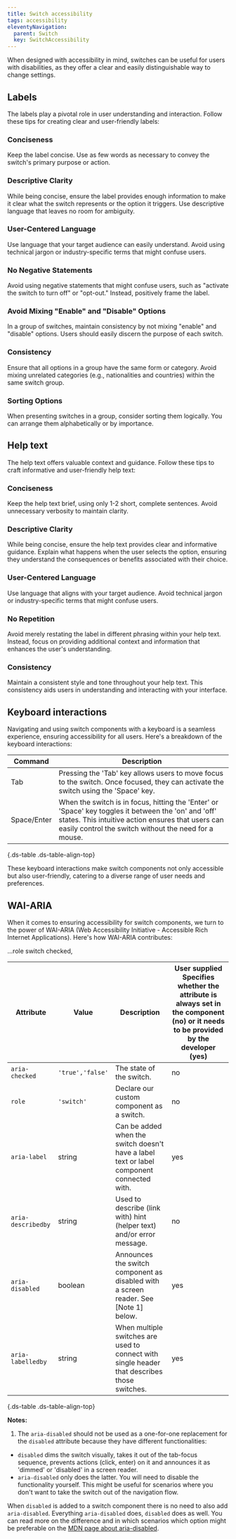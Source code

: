 ```yaml
---
title: Switch accessibility
tags: accessibility
eleventyNavigation:
  parent: Switch
  key: SwitchAccessibility
---
```

<section>

When designed with accessibility in mind, switches can be useful for users with disabilities, as they offer a clear and easily distinguishable way to change settings.

</section>

<section>

## Labels
The labels play a pivotal role in user understanding and interaction. Follow these tips for creating clear and user-friendly labels:

### Conciseness 
Keep the label concise. Use as few words as necessary to convey the switch's primary purpose or action.

### Descriptive Clarity 
While being concise, ensure the label provides enough information to make it clear what the switch represents or the option it triggers. Use descriptive language that leaves no room for ambiguity.

### User-Centered Language 
Use language that your target audience can easily understand. Avoid using technical jargon or industry-specific terms that might confuse users.

### No Negative Statements
Avoid using negative statements that might confuse users, such as "activate the switch to turn off" or "opt-out." Instead, positively frame the label.

### Avoid Mixing "Enable" and "Disable" Options
In a group of switches, maintain consistency by not mixing "enable" and "disable" options. Users should easily discern the purpose of each switch.

### Consistency
Ensure that all options in a group have the same form or category. Avoid mixing unrelated categories (e.g., nationalities and countries) within the same switch group.

### Sorting Options
When presenting switches in a group, consider sorting them logically. You can arrange them alphabetically or by importance.

</section>

<section>

## Help text
The help text offers valuable context and guidance. Follow these tips to craft informative and user-friendly help text:

### Conciseness
Keep the help text brief, using only 1-2 short, complete sentences. Avoid unnecessary verbosity to maintain clarity.

### Descriptive Clarity
While being concise, ensure the help text provides clear and informative guidance. Explain what happens when the user selects the option, ensuring they understand the consequences or benefits associated with their choice.

### User-Centered Language 
Use language that aligns with your target audience. Avoid technical jargon or industry-specific terms that might confuse users.

### No Repetition 
Avoid merely restating the label in different phrasing within your help text. Instead, focus on providing additional context and information that enhances the user's understanding.

### Consistency
Maintain a consistent style and tone throughout your help text. This consistency aids users in understanding and interacting with your interface.

</section>

<section>

## Keyboard interactions

Navigating and using switch components with a keyboard is a seamless experience, ensuring accessibility for all users. Here's a breakdown of the keyboard interactions:

<div class="ds-table-wrapper">

|Command|Description|
|-|-|
|Tab|Pressing the 'Tab' key allows users to move focus to the switch. Once focused, they can activate the switch using the 'Space' key.|
|Space/Enter|When the switch is in focus, hitting the 'Enter' or 'Space' key toggles it between the 'on' and 'off' states. This intuitive action ensures that users can easily control the switch without the need for a mouse.|

{.ds-table .ds-table-align-top}

</div>

These keyboard interactions make switch components not only accessible but also user-friendly, catering to a diverse range of user needs and preferences.

</section>

<section> 

## WAI-ARIA

When it comes to ensuring accessibility for switch components, we turn to the power of WAI-ARIA (Web Accessibility Initiative - Accessible Rich Internet Applications). Here's how WAI-ARIA contributes:


...role switch checked,

<div class="ds-table-wrapper">

|Attribute|Value|Description|User supplied  <sl-icon name="info" aria-describedby="tooltip1" size="md"></sl-icon><sl-tooltip id="tooltip1">Specifies whether the attribute is always set in the component (no) or it needs to be provided by the developer (yes)</sl-tooltip>|
|-|-|-|-|
|`aria-checked`|`'true','false'`|The state of the switch.|no|
|`role`|`'switch'`|Declare our custom component as a switch.|no|
|`aria-label`|string|Can be added when the switch doesn't have a label text or label component connected with.|yes|
|`aria-describedby`|string|Used to describe (link with) hint (helper text) and/or error message.|no|
|`aria-disabled`|boolean|Announces the switch component as disabled with a screen reader. See [Note 1] below.|yes|
|`aria-labelledby`|string|When multiple switches are used to connect with single header that describes those switches.|yes|

{.ds-table .ds-table-align-top}

</div>

**Notes:**
1. The `aria-disabled` should not be used as a one-for-one replacement for the `disabled` attribute because they have different functionalities:

- `disabled` dims the switch visually, takes it out of the tab-focus sequence, prevents actions (click, enter) on it and announces it as 'dimmed' or 'disabled' in a screen reader.
- `aria-disabled` only does the latter. You will need to disable the functionality yourself. This might be useful for scenarios where you don't want to take the switch out of the navigation flow.

When `disabled` is added to a switch component there is no need to also add `aria-disabled`. Everything `aria-disabled` does, `disabled` does as well. You can read more on the difference and in which scenarios which option might be preferable on the [MDN page about aria-disabled](https://developer.mozilla.org/en-US/docs/Web/Accessibility/ARIA/Attributes/aria-disabled).
</section>